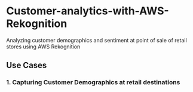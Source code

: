 # Customer-analytics-with-AWS-Rekognition
Analyzing customer demographics and sentiment at point of sale of retail stores using AWS Rekognition 

## Use Cases 

### 1. Capturing Customer Demographics at retail destinations


